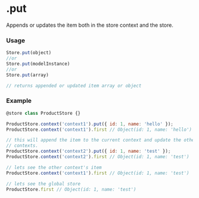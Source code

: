 .put
====

Appends or updates the item both in the store context and the store.

### Usage
```javascript
Store.put(object)
//or
Store.put(modelInstance)
//or
Store.put(array)

// returns appended or updated item array or object
```

### Example
```javascript
@store class ProductStore {}

ProductStore.context('context1').put({ id: 1, name: 'hello' });
ProductStore.context('context1').first // Object(id: 1, name: 'hello')

// this will append the item to the current context and update the other
// contexts.
ProductStore.context('context2').put({ id: 1, name: 'test' });
ProductStore.context('context2').first // Object(id: 1, name: 'test')

// lets see the other context's item
ProductStore.context('context1').first // Object(id: 1, name: 'test')

// lets see the global store
ProductStore.first // Object(id: 1, name: 'test')
```

